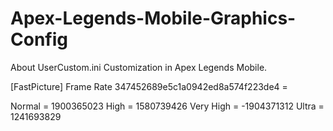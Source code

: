 # Apex-Legends-Mobile-Graphics-Config
About UserCustom.ini Customization in Apex Legends Mobile.

[FastPicture]
Frame Rate
347452689e5c1a0942ed8a574f223de4 = <Frame Rate>

Normal = 1900365023
High = 1580739426
Very High = -1904371312
Ultra = 1241693829


